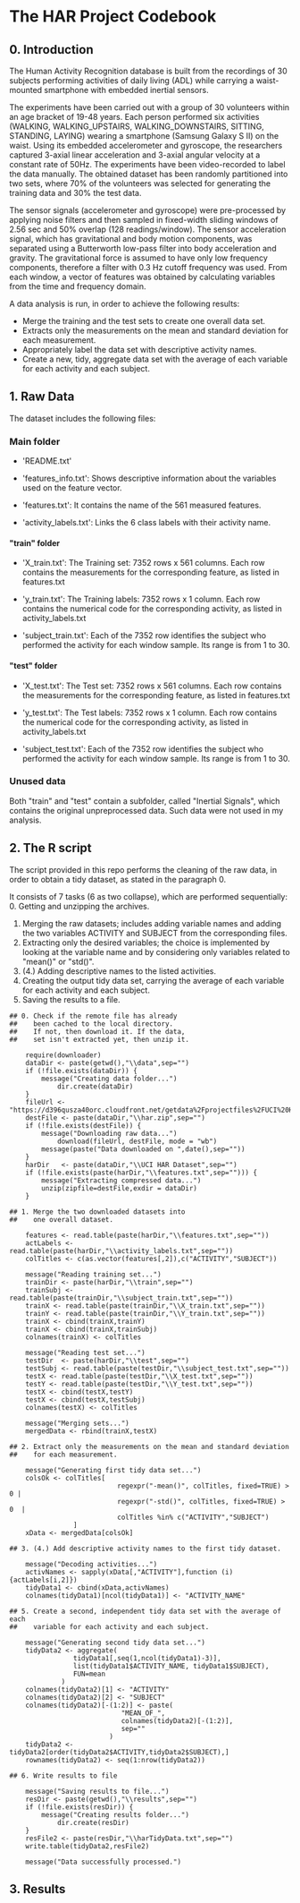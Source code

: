 The HAR Project Codebook
========================

## 0. Introduction

The Human Activity Recognition database is built from the recordings of 30 subjects performing activities of daily living (ADL) while carrying a waist-mounted smartphone with embedded inertial sensors.

The experiments have been carried out with a group of 30 volunteers within an age bracket of 19-48 years. Each person performed six activities (WALKING, WALKING_UPSTAIRS, WALKING_DOWNSTAIRS, SITTING, STANDING, LAYING) wearing a smartphone (Samsung Galaxy S II) on the waist. Using its embedded accelerometer and gyroscope, the researchers captured 3-axial linear acceleration and 3-axial angular velocity at a constant rate of 50Hz. The experiments have been video-recorded to label the data manually. The obtained dataset has been randomly partitioned into two sets, where 70% of the volunteers was selected for generating the training data and 30% the test data. 

The sensor signals (accelerometer and gyroscope) were pre-processed by applying noise filters and then sampled in fixed-width sliding windows of 2.56 sec and 50% overlap (128 readings/window). The sensor acceleration signal, which has gravitational and body motion components, was separated using a Butterworth low-pass filter into body acceleration and gravity. The gravitational force is assumed to have only low frequency components, therefore a filter with 0.3 Hz cutoff frequency was used. From each window, a vector of features was obtained by calculating variables from the time and frequency domain.

A data analysis is run, in order to achieve the following results:
- Merge the training and the test sets to create one overall data set.
- Extracts only the measurements on the mean and standard deviation for each measurement. 
- Appropriately label the data set with descriptive activity names. 
- Create a new, tidy, aggregate data set with the average of each variable for each activity and each subject.

## 1. Raw Data

The dataset includes the following files:

### Main folder

- 'README.txt'

- 'features_info.txt': Shows descriptive information about the variables used on the feature vector.

- 'features.txt': It contains the name of the 561 measured features.

- 'activity_labels.txt': Links the 6 class labels with their activity name.

#### "train" folder

- 'X_train.txt': The Training set: 7352 rows x 561 columns. Each row contains the measurements for the corresponding  feature, as listed in features.txt

- 'y_train.txt': The Training labels: 7352 rows x 1 column. Each row contains the numerical code for the corresponding  activity, as listed in activity_labels.txt

- 'subject_train.txt': Each of the 7352 row identifies the subject who performed the activity for each window sample. Its range is from 1 to 30. 

#### "test" folder

- 'X_test.txt': The Test set: 7352 rows x 561 columns. Each row contains the measurements for the corresponding  feature, as listed in features.txt

- 'y_test.txt': The Test labels: 7352 rows x 1 column. Each row contains the numerical code for the corresponding  activity, as listed in activity_labels.txt

- 'subject_test.txt': Each of the 7352 row identifies the subject who performed the activity for each window sample. Its range is from 1 to 30.

### Unused data

Both "train" and "test" contain a subfolder, called "Inertial Signals", which contains the original unpreprocessed data. Such data were not used in my analysis.

## 2. The R script

The script provided in this repo performs the cleaning of the raw data, in order to obtain a tidy dataset, as stated in the paragraph 0.

It consists of 7 tasks (6 as two collapse), which are performed sequentially:
0. Getting and unzipping the archives.
1. Merging the raw datasets; includes adding variable names and adding the two variables ACTIVITY and SUBJECT from the corresponding files.
2. Extracting only the desired variables; the choice is implemented by looking at the variable name and by considering only variables related to "mean()" or "std()".
3. (4.) Adding descriptive names to the listed activities.
5. Creating the output tidy data set, carrying the average of each variable for each activity and each subject.
6. Saving the results to a file.

```
## 0. Check if the remote file has already
##    been cached to the local directory.
##    If not, then download it. If the data,
##    set isn't extracted yet, then unzip it.

	require(downloader)
	dataDir <- paste(getwd(),"\\data",sep="")
	if (!file.exists(dataDir)) {
		message("Creating data folder...")
	    	dir.create(dataDir)
	}
	fileUrl <- "https://d396qusza40orc.cloudfront.net/getdata%2Fprojectfiles%2FUCI%20HAR%20Dataset.zip"
	destFile <- paste(dataDir,"\\har.zip",sep="")
	if (!file.exists(destFile)) {
		message("Downloading raw data...")
    		download(fileUrl, destFile, mode = "wb")
		message(paste("Data downloaded on ",date(),sep=""))
	}
	harDir   <- paste(dataDir,"\\UCI HAR Dataset",sep="")
	if (!file.exists(paste(harDir,"\\features.txt",sep=""))) {
		message("Extracting compressed data...")
		unzip(zipfile=destFile,exdir = dataDir)
	}

## 1. Merge the two downloaded datasets into
##    one overall dataset.

	features <- read.table(paste(harDir,"\\features.txt",sep=""))
	actLabels <- read.table(paste(harDir,"\\activity_labels.txt",sep=""))
	colTitles <- c(as.vector(features[,2]),c("ACTIVITY","SUBJECT"))	

	message("Reading training set...")
	trainDir <- paste(harDir,"\\train",sep="")
	trainSubj <- read.table(paste(trainDir,"\\subject_train.txt",sep=""))
	trainX <- read.table(paste(trainDir,"\\X_train.txt",sep=""))
	trainY <- read.table(paste(trainDir,"\\Y_train.txt",sep=""))
	trainX <- cbind(trainX,trainY)
	trainX <- cbind(trainX,trainSubj)
	colnames(trainX) <- colTitles

	message("Reading test set...")
	testDir  <- paste(harDir,"\\test",sep="")
	testSubj <- read.table(paste(testDir,"\\subject_test.txt",sep=""))
	testX <- read.table(paste(testDir,"\\X_test.txt",sep=""))
	testY <- read.table(paste(testDir,"\\Y_test.txt",sep=""))
	testX <- cbind(testX,testY)
	testX <- cbind(testX,testSubj)
	colnames(testX) <- colTitles
	
	message("Merging sets...")
	mergedData <- rbind(trainX,testX)

## 2. Extract only the measurements on the mean and standard deviation
##    for each measurement.

	message("Generating first tidy data set...")
	colsOk <- colTitles[
                           regexpr("-mean()", colTitles, fixed=TRUE) > 0 |
                           regexpr("-std()", colTitles, fixed=TRUE) > 0  |
                           colTitles %in% c("ACTIVITY","SUBJECT")
                ]
	xData <- mergedData[colsOk]
	
## 3. (4.) Add descriptive activity names to the first tidy dataset.

	message("Decoding activities...")
	activNames <- sapply(xData[,"ACTIVITY"],function (i){actLabels[i,2]})
	tidyData1 <- cbind(xData,activNames)
	colnames(tidyData1)[ncol(tidyData1)] <- "ACTIVITY_NAME"

## 5. Create a second, independent tidy data set with the average of each
##    variable for each activity and each subject.

	message("Generating second tidy data set...")
	tidyData2 <- aggregate(
				tidyData1[,seq(1,ncol(tidyData1)-3)],
				list(tidyData1$ACTIVITY_NAME, tidyData1$SUBJECT),
				FUN=mean
			 )
	colnames(tidyData2)[1] <- "ACTIVITY"
	colnames(tidyData2)[2] <- "SUBJECT"
	colnames(tidyData2)[-(1:2)] <- paste(
							"MEAN_OF_",
							colnames(tidyData2)[-(1:2)],
							sep=""
						 )
	tidyData2 <- tidyData2[order(tidyData2$ACTIVITY,tidyData2$SUBJECT),]
	rownames(tidyData2) <- seq(1:nrow(tidyData2))

## 6. Write results to file

	message("Saving results to file...")
	resDir <- paste(getwd(),"\\results",sep="")
	if (!file.exists(resDir)) {
		message("Creating results folder...")
	    	dir.create(resDir)
	}
	resFile2 <- paste(resDir,"\\harTidyData.txt",sep="")
	write.table(tidyData2,resFile2)

	message("Data successfully processed.")

```

## 3. Results
